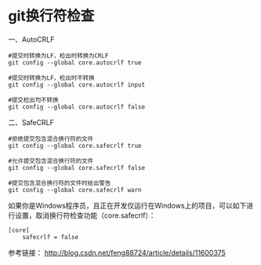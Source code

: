 # git换行符检查

一、AutoCRLF
```
#提交时转换为LF，检出时转换为CRLF
git config --global core.autocrlf true

#提交时转换为LF，检出时不转换
git config --global core.autocrlf input

#提交检出均不转换
git config --global core.autocrlf false
```


二、SafeCRLF
```
#拒绝提交包含混合换行符的文件
git config --global core.safecrlf true

#允许提交包含混合换行符的文件
git config --global core.safecrlf false

#提交包含混合换行符的文件时给出警告
git config --global core.safecrlf warn
```


如果你是Windows程序员，且正在开发仅运行在Windows上的项目，可以如下进行设置，取消换行符检查功能（core.safecrlf）：
```
[core]
	safecrlf = false
```

参考链接：
http://blog.csdn.net/feng88724/article/details/11600375




